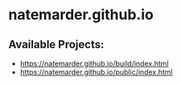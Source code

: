 # natemarder.github.io

## Available Projects:

- https://natemarder.github.io/build/index.html
- https://natemarder.github.io/public/index.html
